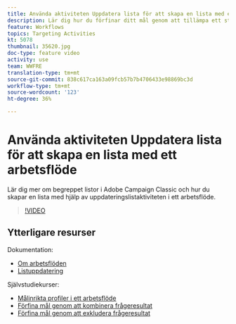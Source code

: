 ```yaml
---
title: Använda aktiviteten Uppdatera lista för att skapa en lista med ett arbetsflöde
description: Lär dig hur du förfinar ditt mål genom att tillämpa ett standardundantag i ett arbetsflöde. Du får också lära dig hur du skapar fördefinierade filter och hur du inte kan använda arbetsflödet.
feature: Workflows
topics: Targeting Activities
kt: 5078
thumbnail: 35620.jpg
doc-type: feature video
activity: use
team: WWFRE
translation-type: tm+mt
source-git-commit: 838c617ca163a09fcb57b7b4706433e98869bc3d
workflow-type: tm+mt
source-wordcount: '123'
ht-degree: 36%

---
```



# Använda aktiviteten Uppdatera lista för att skapa en lista med ett arbetsflöde

Lär dig mer om begreppet listor i Adobe Campaign Classic och hur du skapar en lista med hjälp av uppdateringslistaktiviteten i ett arbetsflöde.

>[!VIDEO](https://video.tv.adobe.com/v/35620?quality=12)

## Ytterligare resurser

Dokumentation:

* [Om arbetsflöden](https://docs.adobe.com/content/help/en/campaign-classic/using/automating-with-workflows/introduction/about-workflows.html)
* [Listuppdatering](https://docs.adobe.com/content/help/en/campaign-classic/using/automating-with-workflows/targeting-activities/list-update.html)

Självstudiekurser:

* [Målinrikta profiler i ett arbetsflöde](/help/getting-started/targeting-profiles-in-a-workflow.md)
* [Förfina mål genom att kombinera frågeresultat](/help/automating-with-workflows/refining-targets-by-combining-query-results.md)
* [Förfina mål genom att exkludera frågeresultat](/help/automating-with-workflows/refining-targets-by-excluding-query-results.md)
